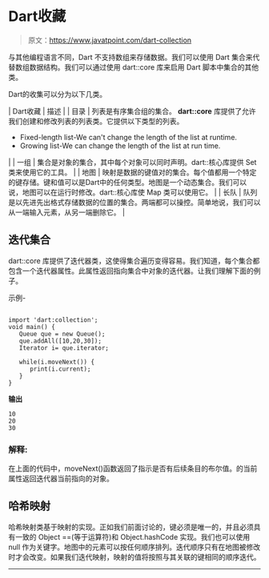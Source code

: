# Dart收藏

> 原文：<https://www.javatpoint.com/dart-collection>

与其他编程语言不同，Dart 不支持数组来存储数据。我们可以使用 Dart 集合来代替数组数据结构。我们可以通过使用 dart::core 库来启用 Dart 脚本中集合的其他类。

Dart的收集可以分为以下几类。

| Dart收藏 | 描述 |
| 目录 | 列表是有序集合组的集合。 **dart::core** 库提供了允许我们创建和修改列表的列表类。它提供以下类型的列表。

*   Fixed-length list-We can't change the length of the list at runtime.
*   Growing list-We can change the length of the list at run time.

 |
| 一组 | 集合是对象的集合，其中每个对象可以同时声明。dart::核心库提供 Set 类来使用它的工具。 |
| 地图 | 映射是数据的键值对的集合。每个值都用一个特定的键存储。键和值可以是Dart中的任何类型。地图是一个动态集合。我们可以说，地图可以在运行时修改。dart::核心库使 Map 类可以使用它。 |
| 长队 | 队列是以先进先出格式存储数据的位置的集合。两端都可以操控。简单地说，我们可以从一端输入元素，从另一端删除它。 |

## 迭代集合

dart::core 库提供了迭代器类，这使得集合遍历变得容易。我们知道，每个集合都包含一个迭代器属性。此属性返回指向集合中对象的迭代器。让我们理解下面的例子。

示例-

```

import 'dart:collection'; 
void main() { 
   Queue que = new Queue(); 
   que.addAll([10,20,30]);  
   Iterator i= que.iterator; 

   while(i.moveNext()) { 
      print(i.current); 
   } 
}

```

**输出**

```
10
20
30

```

### 解释:

在上面的代码中，moveNext()函数返回了指示是否有后续条目的布尔值。的当前属性返回迭代器当前指向的对象。

## 哈希映射

哈希映射类基于映射的实现。正如我们前面讨论的，键必须是唯一的，并且必须具有一致的 Object ==(等于运算符)和 Object.hashCode 实现。我们也可以使用 null 作为关键字。地图中的元素可以按任何顺序排列。迭代顺序只有在地图被修改时才会改变。如果我们迭代映射，映射的值将按照与其关联的键相同的顺序迭代。

* * *